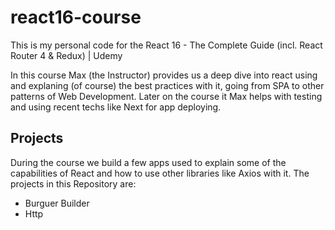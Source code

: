 # react16-course
This is my personal code for the React 16 - The Complete Guide (incl. React Router 4 &amp; Redux) | Udemy


In this course Max (the Instructor) provides us a deep dive into react using and explaning (of course) the best practices with it, going from SPA to other patterns of Web Development. Later on the course it Max helps with testing and using recent techs like Next for app deploying.

## Projects
During the course we build a few apps used to explain some of the capabilities of React and how to use other libraries like Axios with it.
The projects in this Repository are:

 * Burguer Builder
 * Http
